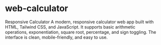 # web-calculator
Responsive Calculator A modern, responsive calculator web app built with HTML, Tailwind CSS, and JavaScript. It supports basic arithmetic operations, exponentiation, square root, percentage, and sign toggling. The interface is clean, mobile-friendly, and easy to use.
